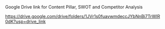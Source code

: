 Google Drive link for Content Pillar, SWOT and Competitor Analysis

https://drive.google.com/drive/folders/1JVr1s0fuavwmdeccJYbNnBi7TrWlR0dK?usp=drive_link
